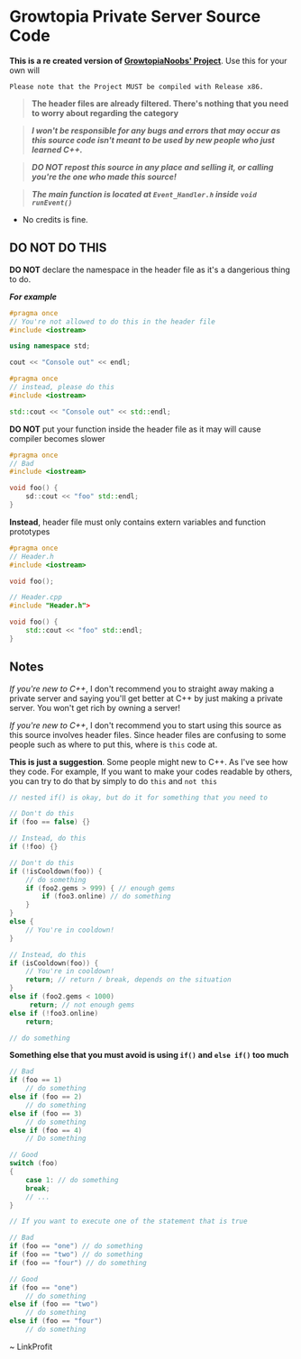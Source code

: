 # Growtopia Private Server Source Code
**This is a re created version of [GrowtopiaNoobs' Project](https://github.com/LucarioGamer/GrowtopiaServer)**. Use this for your own will

`Please note that the Project MUST be compiled with Release x86.`

> **The header files are already filtered. There's nothing that you need to worry about regarding the category**

> ***I won't be responsible for any bugs and errors that may occur as this source code isn't meant to be used by new people who just learned C++.***

> ***DO NOT repost this source in any place and selling it, or calling you're the one who made this source!***

> ***The main function is located at `Event_Handler.h` inside `void runEvent()`***

- No credits is fine.
## DO NOT DO THIS
**DO NOT** declare the namespace in the header file as it's a dangerious thing to do.

***For example***
```c++
#pragma once
// You're not allowed to do this in the header file
#include <iostream>

using namespace std;

cout << "Console out" << endl;
```

```c++
#pragma once
// instead, please do this
#include <iostream>

std::cout << "Console out" << std::endl;
```

**DO NOT** put your function inside the header file as it may will 
cause compiler becomes slower

```c++
#pragma once
// Bad
#include <iostream>

void foo() {
    sd::cout << "foo" std::endl;
}
```

**Instead**, header file must only contains extern variables and function prototypes

```c++
#pragma once
// Header.h
#include <iostream>

void foo();

// Header.cpp
#include "Header.h">

void foo() {
    std::cout << "foo" std::endl;
}
```
## Notes
*If you're new to C++*, I don't recommend you to straight away making a private server
and saying you'll get better at C++ by just making a private server. You won't get rich by owning a server!

*If you're new to C++*, I don't recommend you to start using this source as this source involves header files. 
Since header files are confusing to some people such as where to put this, where is `this` code at.

**This is just a suggestion**. Some people might new to C++. As I've see how they code. For example,
If you want to make your codes readable by others, you can try to do that by simply to do `this` and `not this`

```c++
// nested if() is okay, but do it for something that you need to

// Don't do this
if (foo == false) {}

// Instead, do this
if (!foo) {}

// Don't do this
if (!isCooldown(foo)) {
    // do something
    if (foo2.gems > 999) { // enough gems
        if (foo3.online) // do something
    }
}
else {
    // You're in cooldown!
}

// Instead, do this
if (isCooldown(foo)) {
    // You're in cooldown!
    return; // return / break, depends on the situation
}
else if (foo2.gems < 1000)
     return; // not enough gems
else if (!foo3.online) 
    return;

// do something
```

**Something else that you must avoid is using `if()` and `else if()`
too much**

```c++
// Bad
if (foo == 1) 
    // do something
else if (foo == 2)
    // do something
else if (foo == 3)
    // do something
else if (foo == 4) 
    // Do something

// Good
switch (foo)
{
    case 1: // do something
    break;
    // ...
}

// If you want to execute one of the statement that is true

// Bad
if (foo == "one") // do something
if (foo == "two") // do something
if (foo == "four") // do something

// Good
if (foo == "one") 
    // do something
else if (foo == "two") 
    // do something
else if (foo == "four") 
    // do something
```

~ LinkProfit
